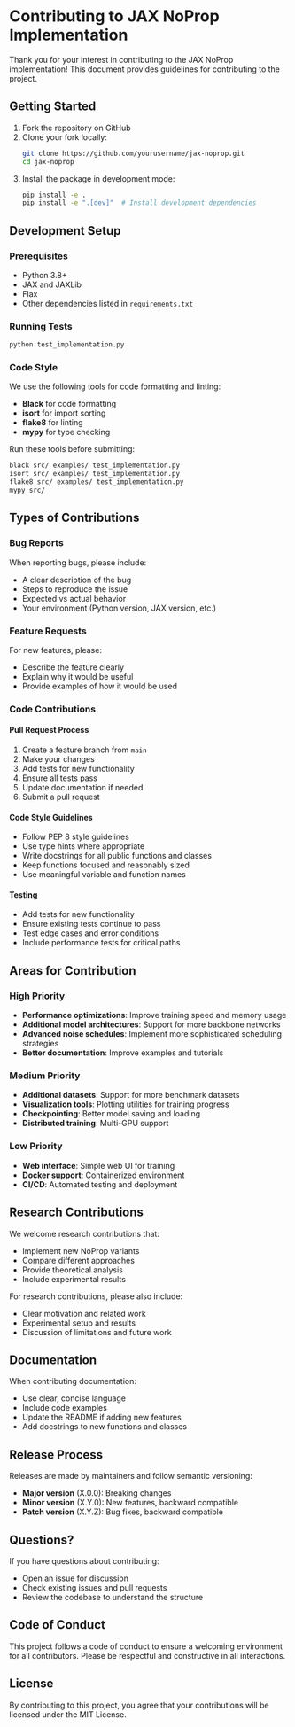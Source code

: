 # Contributing to JAX NoProp Implementation

Thank you for your interest in contributing to the JAX NoProp implementation! This document provides guidelines for contributing to the project.

## Getting Started

1. Fork the repository on GitHub
2. Clone your fork locally:
   ```bash
   git clone https://github.com/yourusername/jax-noprop.git
   cd jax-noprop
   ```
3. Install the package in development mode:
   ```bash
   pip install -e .
   pip install -e ".[dev]"  # Install development dependencies
   ```

## Development Setup

### Prerequisites
- Python 3.8+
- JAX and JAXLib
- Flax
- Other dependencies listed in `requirements.txt`

### Running Tests
```bash
python test_implementation.py
```

### Code Style
We use the following tools for code formatting and linting:
- **Black** for code formatting
- **isort** for import sorting
- **flake8** for linting
- **mypy** for type checking

Run these tools before submitting:
```bash
black src/ examples/ test_implementation.py
isort src/ examples/ test_implementation.py
flake8 src/ examples/ test_implementation.py
mypy src/
```

## Types of Contributions

### Bug Reports
When reporting bugs, please include:
- A clear description of the bug
- Steps to reproduce the issue
- Expected vs actual behavior
- Your environment (Python version, JAX version, etc.)

### Feature Requests
For new features, please:
- Describe the feature clearly
- Explain why it would be useful
- Provide examples of how it would be used

### Code Contributions

#### Pull Request Process
1. Create a feature branch from `main`
2. Make your changes
3. Add tests for new functionality
4. Ensure all tests pass
5. Update documentation if needed
6. Submit a pull request

#### Code Style Guidelines
- Follow PEP 8 style guidelines
- Use type hints where appropriate
- Write docstrings for all public functions and classes
- Keep functions focused and reasonably sized
- Use meaningful variable and function names

#### Testing
- Add tests for new functionality
- Ensure existing tests continue to pass
- Test edge cases and error conditions
- Include performance tests for critical paths

## Areas for Contribution

### High Priority
- **Performance optimizations**: Improve training speed and memory usage
- **Additional model architectures**: Support for more backbone networks
- **Advanced noise schedules**: Implement more sophisticated scheduling strategies
- **Better documentation**: Improve examples and tutorials

### Medium Priority
- **Additional datasets**: Support for more benchmark datasets
- **Visualization tools**: Plotting utilities for training progress
- **Checkpointing**: Better model saving and loading
- **Distributed training**: Multi-GPU support

### Low Priority
- **Web interface**: Simple web UI for training
- **Docker support**: Containerized environment
- **CI/CD**: Automated testing and deployment

## Research Contributions

We welcome research contributions that:
- Implement new NoProp variants
- Compare different approaches
- Provide theoretical analysis
- Include experimental results

For research contributions, please also include:
- Clear motivation and related work
- Experimental setup and results
- Discussion of limitations and future work

## Documentation

When contributing documentation:
- Use clear, concise language
- Include code examples
- Update the README if adding new features
- Add docstrings to new functions and classes

## Release Process

Releases are made by maintainers and follow semantic versioning:
- **Major version** (X.0.0): Breaking changes
- **Minor version** (X.Y.0): New features, backward compatible
- **Patch version** (X.Y.Z): Bug fixes, backward compatible

## Questions?

If you have questions about contributing:
- Open an issue for discussion
- Check existing issues and pull requests
- Review the codebase to understand the structure

## Code of Conduct

This project follows a code of conduct to ensure a welcoming environment for all contributors. Please be respectful and constructive in all interactions.

## License

By contributing to this project, you agree that your contributions will be licensed under the MIT License.
